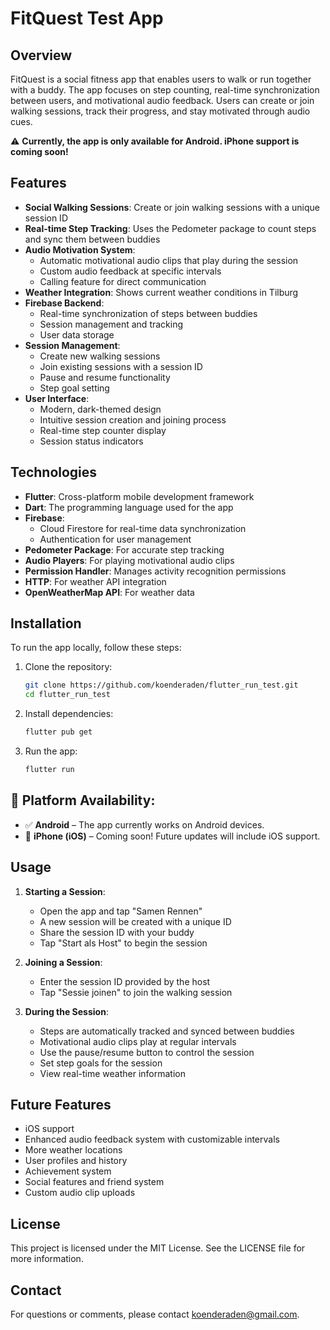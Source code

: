 # FitQuest Test App

## Overview
FitQuest is a social fitness app that enables users to walk or run together with a buddy. The app focuses on step counting, real-time synchronization between users, and motivational audio feedback. Users can create or join walking sessions, track their progress, and stay motivated through audio cues.

⚠️ **Currently, the app is only available for Android. iPhone support is coming soon!**

## Features
- **Social Walking Sessions**: Create or join walking sessions with a unique session ID
- **Real-time Step Tracking**: Uses the Pedometer package to count steps and sync them between buddies
- **Audio Motivation System**: 
  - Automatic motivational audio clips that play during the session
  - Custom audio feedback at specific intervals
  - Calling feature for direct communication
- **Weather Integration**: Shows current weather conditions in Tilburg
- **Firebase Backend**: 
  - Real-time synchronization of steps between buddies
  - Session management and tracking
  - User data storage
- **Session Management**:
  - Create new walking sessions
  - Join existing sessions with a session ID
  - Pause and resume functionality
  - Step goal setting
- **User Interface**:
  - Modern, dark-themed design
  - Intuitive session creation and joining process
  - Real-time step counter display
  - Session status indicators

## Technologies
- **Flutter**: Cross-platform mobile development framework
- **Dart**: The programming language used for the app
- **Firebase**:
  - Cloud Firestore for real-time data synchronization
  - Authentication for user management
- **Pedometer Package**: For accurate step tracking
- **Audio Players**: For playing motivational audio clips
- **Permission Handler**: Manages activity recognition permissions
- **HTTP**: For weather API integration
- **OpenWeatherMap API**: For weather data

## Installation
To run the app locally, follow these steps:

1. Clone the repository:
   ```bash
   git clone https://github.com/koenderaden/flutter_run_test.git
   cd flutter_run_test
   ```

2. Install dependencies:
   ```bash
   flutter pub get
   ```

3. Run the app:
   ```bash
   flutter run
   ```

## 📱 Platform Availability:
- ✅ **Android** – The app currently works on Android devices.
- 🚧 **iPhone (iOS)** – Coming soon! Future updates will include iOS support.

## Usage
1. **Starting a Session**:
   - Open the app and tap "Samen Rennen"
   - A new session will be created with a unique ID
   - Share the session ID with your buddy
   - Tap "Start als Host" to begin the session

2. **Joining a Session**:
   - Enter the session ID provided by the host
   - Tap "Sessie joinen" to join the walking session

3. **During the Session**:
   - Steps are automatically tracked and synced between buddies
   - Motivational audio clips play at regular intervals
   - Use the pause/resume button to control the session
   - Set step goals for the session
   - View real-time weather information

## Future Features
- iOS support
- Enhanced audio feedback system with customizable intervals
- More weather locations
- User profiles and history
- Achievement system
- Social features and friend system
- Custom audio clip uploads

## License
This project is licensed under the MIT License. See the LICENSE file for more information.

## Contact
For questions or comments, please contact [koenderaden@gmail.com](mailto:koenderaden@gmail.com).